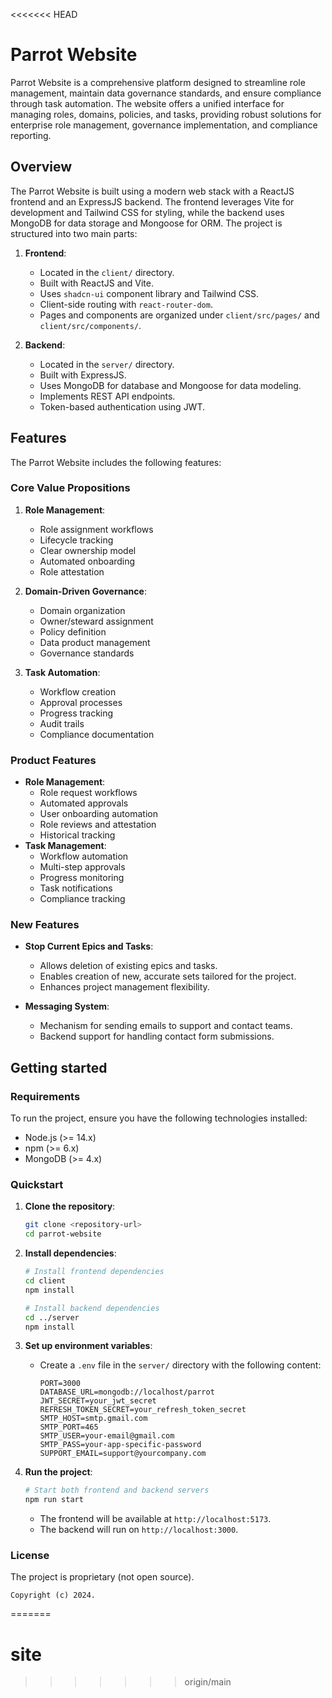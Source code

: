 <<<<<<< HEAD
# Parrot Website

Parrot Website is a comprehensive platform designed to streamline role management, maintain data governance standards, and ensure compliance through task automation. The website offers a unified interface for managing roles, domains, policies, and tasks, providing robust solutions for enterprise role management, governance implementation, and compliance reporting.

## Overview

The Parrot Website is built using a modern web stack with a ReactJS frontend and an ExpressJS backend. The frontend leverages Vite for development and Tailwind CSS for styling, while the backend uses MongoDB for data storage and Mongoose for ORM. The project is structured into two main parts:

1. **Frontend**:
    - Located in the `client/` directory.
    - Built with ReactJS and Vite.
    - Uses `shadcn-ui` component library and Tailwind CSS.
    - Client-side routing with `react-router-dom`.
    - Pages and components are organized under `client/src/pages/` and `client/src/components/`.

2. **Backend**:
    - Located in the `server/` directory.
    - Built with ExpressJS.
    - Uses MongoDB for database and Mongoose for data modeling.
    - Implements REST API endpoints.
    - Token-based authentication using JWT.

## Features

The Parrot Website includes the following features:

### Core Value Propositions

1. **Role Management**:
    - Role assignment workflows
    - Lifecycle tracking
    - Clear ownership model
    - Automated onboarding
    - Role attestation

2. **Domain-Driven Governance**:
    - Domain organization
    - Owner/steward assignment
    - Policy definition
    - Data product management
    - Governance standards

3. **Task Automation**:
    - Workflow creation
    - Approval processes
    - Progress tracking
    - Audit trails
    - Compliance documentation

### Product Features

- **Role Management**:
    - Role request workflows
    - Automated approvals
    - User onboarding automation
    - Role reviews and attestation
    - Historical tracking
- **Task Management**:
    - Workflow automation
    - Multi-step approvals
    - Progress monitoring
    - Task notifications
    - Compliance tracking

### New Features

- **Stop Current Epics and Tasks**:
    - Allows deletion of existing epics and tasks.
    - Enables creation of new, accurate sets tailored for the project.
    - Enhances project management flexibility.

- **Messaging System**:
    - Mechanism for sending emails to support and contact teams.
    - Backend support for handling contact form submissions.

## Getting started

### Requirements

To run the project, ensure you have the following technologies installed:

- Node.js (>= 14.x)
- npm (>= 6.x)
- MongoDB (>= 4.x)

### Quickstart

1. **Clone the repository**:
    ```sh
    git clone <repository-url>
    cd parrot-website
    ```

2. **Install dependencies**:
    ```sh
    # Install frontend dependencies
    cd client
    npm install
    
    # Install backend dependencies
    cd ../server
    npm install
    ```

3. **Set up environment variables**:
    - Create a `.env` file in the `server/` directory with the following content:
        ```env
        PORT=3000
        DATABASE_URL=mongodb://localhost/parrot
        JWT_SECRET=your_jwt_secret
        REFRESH_TOKEN_SECRET=your_refresh_token_secret
        SMTP_HOST=smtp.gmail.com
        SMTP_PORT=465
        SMTP_USER=your-email@gmail.com
        SMTP_PASS=your-app-specific-password
        SUPPORT_EMAIL=support@yourcompany.com
        ```

4. **Run the project**:
    ```sh
    # Start both frontend and backend servers
    npm run start
    ```

    - The frontend will be available at `http://localhost:5173`.
    - The backend will run on `http://localhost:3000`.

### License

The project is proprietary (not open source). 

```
Copyright (c) 2024.
```
=======
# site
>>>>>>> origin/main
